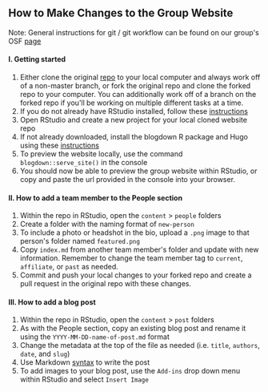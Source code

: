 ## How to Make Changes to the Group Website
Note: General instructions for git / git workflow can be found on our group's OSF [page](https://osf.io/tzmhp/wiki/Using%20Git%20and%20GitHub/)


#### I. Getting started

1. Either clone the original [repo](https://github.com/az-digitalag/group-website) to your local computer and always work off of a non-master branch, or fork the original repo and clone the forked repo to your computer. You can additionally work off of a branch on the forked repo if you'll be working on multiple different tasks at a time. 
2. If you do not already have RStudio installed, follow these [instructions](https://rstudio.com/products/rstudio/download/)
3. Open RStudio and create a new project for your local cloned website repo
4. If not already downloaded, install the blogdown R package and Hugo using these [instructions](https://bookdown.org/yihui/blogdown/installation.html)
5. To preview the website locally, use the command `blogdown::serve_site()` in the console
6. You should now be able to preview the group website within RStudio, or copy and paste the url provided in the console into your browser. 

#### II. How to add a team member to the People section

1. Within the repo in RStudio, open the `content` > `people` folders
2. Create a folder with the naming format of `new-person`
3. To include a photo or headshot in the bio, upload a `.png` image to that person's folder named `featured.png`
4. Copy `index.md` from another team member's folder and update with new information. Remember to change the team member tag to `current`, `affiliate`, or `past` as needed.
5. Commit and push your local changes to your forked repo and create a pull request in the original repo with these changes. 

#### III. How to add a blog post

1. Within the repo in RStudio, open the `content` > `post` folders
2. As with the People section, copy an existing blog post and rename it using the `YYYY-MM-DD-name-of-post.md` format
3. Change the metadata at the top of the file as needed (i.e. `title`, `authors`, `date`, and `slug`)
4. Use Markdown [syntax](https://www.markdownguide.org/basic-syntax/) to write the post
5. To add images to your blog post, use the `Add-ins` drop down menu within RStudio and select `Insert Image`
